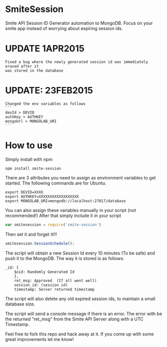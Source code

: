 # SmiteSession
Smite API Session ID Generator automation to MongoDB.  Focus on your smite app instead of worrying about expiring session ids.

# UPDATE 1APR2015
    Fixed a bug where the newly generated session id was immediately erased after it
    was stored in the database

# UPDATE: 23FEB2015
	Changed the env variables as follows
	```
	devId > DEVID
	authKey > AUTHKEY
	mongoUrl > MONGOLAB_URI
	```

# How to use
Simply install with npm

```
npm install smite-session
```

There are 3 attributes you need to assign as environment variables to get started.
The following commands are for Ubuntu.

```
export DEVID=XXXX
export AUTHKEY=XXXXXXXXXXXXXXXXXX
export MONGOLAB_URI=mongodb://localhost:27017/database
```

You can also assign these variables manually in your script (not recommended!)
After that simply include it in your script

```javascript
var smitesession = require('smite-session')
```

Then set it and forget it!!!

```javascript
smitesession.SessionSchedule();
```

The script will obtain a new Session Id every 10 minutes (To be safe) and push
it to the MongoDB. The way it is stored is as follows:

```
_id: {
    $oid: Randomly Generated Id
    },
    ret_msg: Approved  (If all went well)
    session_id: (session id)
    timestamp: Server returned timestamp
```

The script will also delete any old expired session ids, to maintain
a small database size.

The script will send a console message if there is an error.
The error with be the returned "ret_msg" from the Smite API Server along with a UTC Timestamp.

Feel free to fork this repo and hack away at it.  If you come up with some
great improvements let me know!